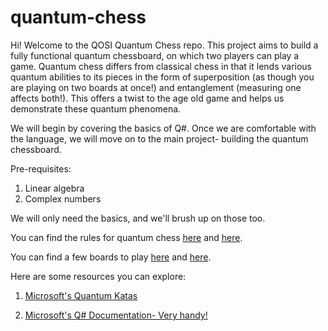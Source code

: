 # quantum-chess

Hi! Welcome to the QOSI Quantum Chess repo.
This project aims to build a fully functional quantum chessboard, on which two players can play a game. Quantum chess differs from classical chess in that it lends various quantum abilities to its pieces in the form of superposition (as though you are playing on two boards at once!) and entanglement (measuring one affects both!). This offers a twist to the age old game and helps us demonstrate these quantum phenomena.

We will begin by covering the basics of Q#.
Once we are comfortable with the language, we will move on to the main project- building the quantum chessboard. 

Pre-requisites:
1. Linear algebra
2. Complex numbers

We will only need the basics, and we'll brush up on those too.

You can find the rules for quantum chess [here](https://github.com/caphindsight/TrulyQuantumChess/wiki) and [here](https://chess.stackexchange.com/questions/18278/what-are-the-rules-of-quantum-chess).

You can find a few boards to play [here](https://quantumchess.net/) and [here](https://truly-quantum-chess.sloppy.zone/).

Here are some resources you can explore:

1. [Microsoft's Quantum Katas](https://github.com/Microsoft/QuantumKatas/)

2. [Microsoft's Q# Documentation- Very handy!](https://docs.microsoft.com/en-gb/quantum/)
